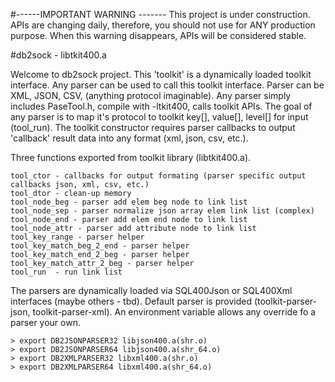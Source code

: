 #------IMPORTANT WARNING -------
This project is under construction. APIs are changing daily, therefore, you should not use for ANY production purpose. 
When this warning disappears, APIs will be considered stable.

#db2sock - libtkit400.a

Welcome to db2sock project. This 'toolkit' is a dynamically loaded toolkit interface. 
Any parser can be used to call this toolkit interface.
Parser can be XML, JSON, CSV, (anything protocol imaginable). 
Any parser simply includes PaseTool.h, compile with -ltkit400, calls toolkit APIs.
The goal of any parser is to map it's protocol to toolkit key[], value[], level[] for input (tool_run). 
The toolkit constructor requires parser callbacks to output 'callback' result data into any format (xml, json, csv, etc.).
 
Three functions exported from toolkit library (libtkit400.a).
```
tool_ctor - callbacks for output formating (parser specific output callbacks json, xml, csv, etc.)
tool_dtor - clean-up memory
tool_node_beg - parser add elem beg node to link list
tool_node_sep - parser normalize json array elem link list (complex)
tool_node_end - parser add elem end node to link list
tool_node_attr - parser add attribute node to link list
tool_key_range - parser helper
tool_key_match_beg_2_end - parser helper
tool_key_match_end_2_beg - parser helper
tool_key_match_attr_2_beg - parser helper
tool_run  - run link list
```

The parsers are dynamically loaded via SQL400Json or SQL400Xml interfaces (maybe others - tbd). 
Default parser is provided (toolkit-parser-json, toolkit-parser-xml).
An environment variable allows any override fo a parser your own.

```
> export DB2JSONPARSER32 libjson400.a(shr.o)
> export DB2JSONPARSER64 libjson400.a(shr_64.o)
> export DB2XMLPARSER32 libxml400.a(shr.o)
> export DB2XMLPARSER64 libxml400.a(shr_64.o)
```


